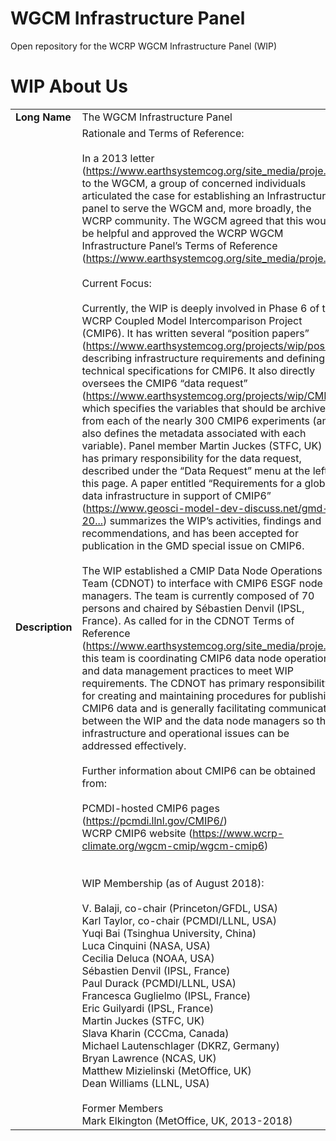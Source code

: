 # WGCM Infrastructure Panel
Open repository for the WCRP WGCM Infrastructure Panel (WIP)
#

<div class="span-740">
          <h1 class="title">WIP About Us</h1>


<table>
            <tr>
                        <td nowrap="nowrap">
                <strong>Long Name</strong>
            </td>
                        <td class="long">
                The WGCM Infrastructure Panel
            </td>
                </tr>
  <tr>     <td nowrap="nowrap"> <strong>Description</strong>  </td>
                            <td class="long">
                    Rationale and Terms of Reference:<br /><br />In a 2013 letter (<a href="https://www.earthsystemcog.org/site_media/projects/wip/standards-governance.pdf" rel="nofollow">https://www.earthsystemcog.org/site_media/proje...</a>) to the WGCM, a group of concerned individuals articulated the case for establishing an Infrastructure panel to serve the WGCM and, more broadly, the WCRP community. The WGCM agreed that this would be helpful and approved the WCRP WGCM Infrastructure Panel’s Terms of Reference (<a href="https://www.earthsystemcog.org/site_media/projects/wip/WIP_Terms_of_Reference.pdf" rel="nofollow">https://www.earthsystemcog.org/site_media/proje...</a>).<br /><br />Current Focus: <br /><br />Currently, the WIP is deeply involved in Phase 6 of the WCRP Coupled Model Intercomparison Project (CMIP6).  It has written several “position papers” (<a href="https://www.earthsystemcog.org/projects/wip/position_papers" rel="nofollow">https://www.earthsystemcog.org/projects/wip/pos...</a>) describing infrastructure requirements and defining technical specifications for CMIP6.  It also directly oversees the CMIP6 “data request” (<a href="https://www.earthsystemcog.org/projects/wip/CMIP6DataRequest" rel="nofollow">https://www.earthsystemcog.org/projects/wip/CMI...</a>), which specifies the variables that should be archived from each of the nearly 300 CMIP6 experiments (and also defines the metadata associated with each variable).  Panel member Martin Juckes (STFC, UK) has primary responsibility for the data request, described under the “Data Request” menu at the left of this page.  A paper entitled “Requirements for a global data infrastructure in support of CMIP6” (<a href="https://www.geosci-model-dev-discuss.net/gmd-2018-52/#discussion" rel="nofollow">https://www.geosci-model-dev-discuss.net/gmd-20...</a>) summarizes the WIP’s activities, findings and recommendations, and has been accepted for publication in the GMD special issue on CMIP6.<br /><br />The WIP established a CMIP Data Node Operations Team (CDNOT) to interface with CMIP6 ESGF node managers.  The team is currently composed of 70 persons and chaired by Sébastien Denvil (IPSL, France). As called for in the CDNOT Terms of Reference (<a href="https://www.earthsystemcog.org/site_media/projects/wip/CDNOT_Terms_of_Reference.pdf" rel="nofollow">https://www.earthsystemcog.org/site_media/proje...</a>), this team is  coordinating CMIP6 data node operations and data management practices to meet WIP requirements. The CDNOT has primary responsibility for creating and maintaining procedures for publishing CMIP6 data and is generally facilitating communication between the WIP and the data node managers so that infrastructure and operational issues can be addressed effectively.  <br /><br />Further information about CMIP6 can be obtained from:<br /><br />PCMDI-hosted CMIP6 pages (<a href="https://pcmdi.llnl.gov/CMIP6/" rel="nofollow">https://pcmdi.llnl.gov/CMIP6/</a>)<br />WCRP CMIP6 website (<a href="https://www.wcrp-climate.org/wgcm-cmip/wgcm-cmip6" rel="nofollow">https://www.wcrp-climate.org/wgcm-cmip/wgcm-cmip6</a>)<br /><br /><br />WIP Membership (as of August 2018): <br /><br />V. Balaji, co-chair (Princeton/GFDL, USA)<br />Karl Taylor, co-chair (PCMDI/LLNL, USA)<br />Yuqi Bai (Tsinghua University, China)<br />Luca Cinquini (NASA, USA)<br />Cecilia Deluca (NOAA, USA)<br />Sébastien Denvil (IPSL, France)<br />Paul Durack (PCMDI/LLNL, USA)<br />Francesca Guglielmo (IPSL, France)<br />Eric Guilyardi (IPSL, France)<br />Martin Juckes (STFC, UK)<br />Slava Kharin (CCCma, Canada)<br />Michael Lautenschlager (DKRZ, Germany)<br />Bryan Lawrence (NCAS, UK)<br />Matthew Mizielinski (MetOffice, UK)<br />Dean Williams (LLNL, USA) <br /><br />Former Members<br />Mark Elkington (MetOffice, UK, 2013-2018)
                </td>
                    </tr>


</table>
</div>
